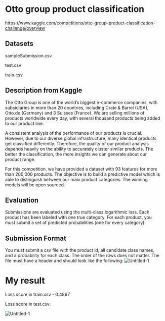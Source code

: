  # Otto group product classification
 https://www.kaggle.com/competitions/otto-group-product-classification-challenge/overview
 ## Datasets
 sampleSubmission.csv 
 
 test.csv
 
 train.csv
 
 ## Description from Kaggle  
 The Otto Group is one of the world’s biggest e-commerce companies, with subsidiaries in more than 20 countries, including Crate & Barrel (USA), Otto.de (Germany) and 3 Suisses (France). We are selling millions of products worldwide every day, with several thousand products being added to our product line.

 A consistent analysis of the performance of our products is crucial. However, due to our diverse global infrastructure, many identical products get classified differently. Therefore, the quality of our product analysis depends heavily on the ability to accurately cluster similar products. The better the classification, the more insights we can generate about our product range.

For this competition, we have provided a dataset with 93 features for more than 200,000 products. The objective is to build a predictive model which is able to distinguish between our main product categories. The winning models will be open sourced.

## Evaluation
Submissions are evaluated using the multi-class logarithmic loss. Each product has been labeled with one true category. For each product, you must submit a set of predicted probabilities (one for every category).

## Submission Format
You must submit a csv file with the product id, all candidate class names, and a probability for each class. The order of the rows does not matter. The file must have a header and should look like the following:
![Untitled-1](https://user-images.githubusercontent.com/113719546/194911126-4dddeb09-1506-45d7-9085-b41302456ff3.jpg)

# My result 
Loss score in train.csv - 0.4897

Loss score in test.csv:

![Untitled-1](https://user-images.githubusercontent.com/113719546/194912915-6a588953-2d63-45ff-90ff-090fcf874965.jpg)
